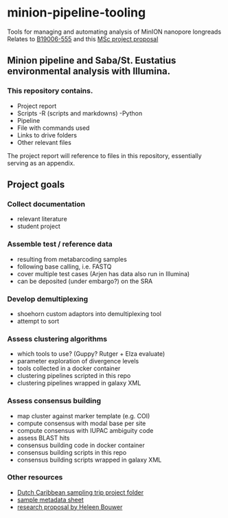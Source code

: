 # minion-pipeline-tooling

Tools for managing and automating analysis of MinION nanopore longreads
Relates to [B19006-555](https://docs.google.com/spreadsheets/d/14XQJgJ_Fk2FqaAuyZOWalApxIOcrkr5V0KlYvKmkl6Q/edit?ts=5ca74201#gid=420939240) and this [MSc project proposal](https://docs.google.com/document/d/1eZRCKmotnMgoF08aTI3XvSKGO5fuuFFwqTTYFTFagEI/edit)

## Minion pipeline and Saba/St. Eustatius environmental analysis with Illumina.
### This repository contains.

- Project report
- Scripts
  -R (scripts and markdowns)
  -Python
- Pipeline
- File with commands used
- Links to drive folders
- Other relevant files

The project report will reference to files in this repository, essentially serving as an appendix.

## Project goals

### Collect documentation

- relevant literature
- student project

### Assemble test / reference data

- resulting from metabarcoding samples
- following base calling, i.e. FASTQ
- cover multiple test cases (Arjen has data also run in Illumina)
- can be deposited (under embargo?) on the SRA

### Develop demultiplexing

- shoehorn custom adaptors into demultiplexing tool
- attempt to sort

### Assess clustering algorithms

- which tools to use? (Guppy? Rutger + Elza evaluate)
- parameter exploration of divergence levels
- tools collected in a docker container
- clustering pipelines scripted in this repo
- clustering pipelines wrapped in galaxy XML

### Assess consensus building

- map cluster against marker template (e.g. COI)
- compute consensus with modal base per site
- compute consensus with IUPAC ambiguity code
- assess BLAST hits
- consensus building code in docker container
- consensus building scripts in this repo
- consensus building scripts wrapped in galaxy XML

### Other resources

- [Dutch Caribbean sampling trip project folder](https://drive.google.com/drive/folders/0AJciDEav_vtMUk9PVA)
- [sample metadata sheet](https://docs.google.com/spreadsheets/d/1q1Q3AW5qvXCaXK5MO9jRTS8BdWyp5GQz9toH6hs0VhU/edit?ts=5e96c68e#gid=1654989386)
- [research proposal by Heleen Bouwer](https://drive.google.com/file/d/1YLrRx86EswGZK3411CPPQ86vAI4Q16Wf/view?usp=sharing)
